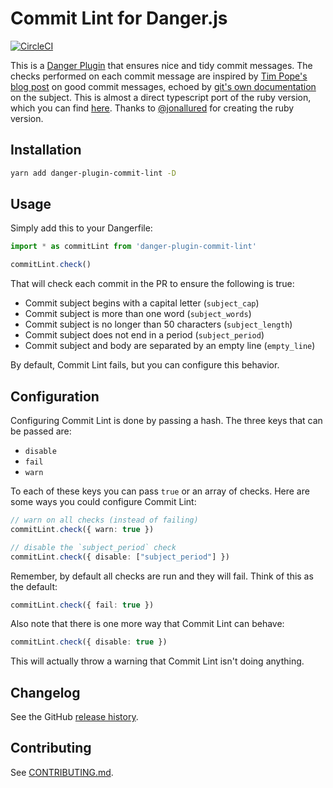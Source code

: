 
# Commit Lint for Danger.js

[![CircleCI](https://circleci.com/gh/BenLorantfy/danger-plugin-commit-lint/tree/master.svg?style=svg)](https://circleci.com/gh/BenLorantfy/danger-plugin-commit-lint/tree/master)

This is a [Danger Plugin][danger] that ensures nice and tidy commit messages. The checks performed on each commit message are inspired by [Tim Pope's blog post][tpope] on good commit messages, echoed by [git's own documentation][book] on the subject. This is almost a direct typescript port of the ruby version, which you can find [here][ruby_version]. Thanks to [@jonallured][jonallured] for creating the ruby version.

[jonallured]: https://github.com/jonallured
[ruby_version]: https://github.com/jonallured/danger-commit_lint
[danger]: https://github.com/danger/danger-js
[tpope]: http://tbaggery.com/2008/04/19/a-note-about-git-commit-messages.html
[book]: https://www.git-scm.com/book/en/v2/Distributed-Git-Contributing-to-a-Project#Commit-Guidelines

## Installation

```sh
yarn add danger-plugin-commit-lint -D
```

## Usage

Simply add this to your Dangerfile:

```typescript
import * as commitLint from 'danger-plugin-commit-lint'

commitLint.check()
```

That will check each commit in the PR to ensure the following is true:

* Commit subject begins with a capital letter (`subject_cap`)
* Commit subject is more than one word (`subject_words`)
* Commit subject is no longer than 50 characters (`subject_length`)
* Commit subject does not end in a period (`subject_period`)
* Commit subject and body are separated by an empty line (`empty_line`)

By default, Commit Lint fails, but you can configure this behavior.

## Configuration

Configuring Commit Lint is done by passing a hash. The three keys that can be passed are:

* `disable`
* `fail`
* `warn`

To each of these keys you can pass `true` or an array of checks. Here are some ways you could configure Commit Lint:

```typescript
// warn on all checks (instead of failing)
commitLint.check({ warn: true })

// disable the `subject_period` check
commitLint.check({ disable: ["subject_period"] })
```

Remember, by default all checks are run and they will fail. Think of this as the default:

```typescript
commitLint.check({ fail: true })
```

Also note that there is one more way that Commit Lint can behave:

```typescript
commitLint.check({ disable: true })
```

This will actually throw a warning that Commit Lint isn't doing anything.

## Changelog

See the GitHub [release history](https://github.com/BenLorantfy/danger-plugin-commit-lint/releases).

## Contributing

See [CONTRIBUTING.md](CONTRIBUTING.md).
